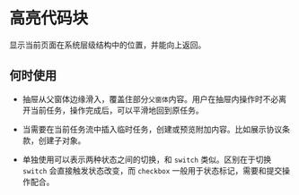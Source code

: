 
# 高亮代码块
显示当前页面在系统层级结构中的位置，并能向上返回。

## 何时使用

- 抽屉从父窗体边缘滑入，覆盖住部分`父窗体`内容。用户在抽屉内操作时不必离开当前任务，操作完成后，可以平滑地回到原任务。

- 当需要在当前任务流中插入临时任务，创建或预览附加内容。比如展示协议条款，创建子对象。
- 单独使用可以表示两种状态之间的切换，和 `switch` 类似。区别在于切换 `switch` 会直接触发状态改变，而 `checkbox` 一般用于状态标记，需要和提交操作配合。

